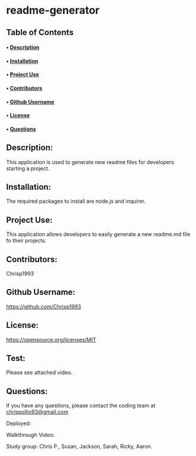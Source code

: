 # readme-generator

## Table of Contents<br>

#### • [Description](#description)
#### • [Installation](#installation)
#### • [Project Use](#project-use)
#### • [Contributors](#contributors)
#### • [Github Username](#github-username)
#### • [License](#license)
#### • [Questions](#questions)



## Description:
This application is used to generate new readme files for developers starting a project.

## Installation:
The required packages to install are node.js and inquirer.

## Project Use:
This application allows developers to easily generate a new readme.md file fo their projects.

## Contributors:
Chrisp1993

## Github Username:
https://github.com/Chrisp1993

## License: 
https://opensource.org/licenses/MIT

## Test: 
Please see attached video.

## Questions: 
If you have any questions, please contact the coding team at chrispollio93@gmail.com


Deployed: 

Walkthrough Video: 

Study group: Chris P., Susan, Jackson, Sarah, Ricky, Aaron.


